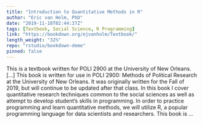 ```yaml
---
title: "Introduction to Quantitative Methods in R"
author: "Eric van Holm, PhD"
date: "2019-11-18T02:44:37Z"
tags: [Textbook, Social Science, R Programming]
link: "https://bookdown.org/ejvanholm/Textbook/"
length_weight: "32%"
repo: "rstudio/bookdown-demo"
pinned: false
---
```


This is a textbook written for POLI 2900 at the University of New Orleans. [...] This book is written for use in POLI 2900: Methods of Political Research at the University of New Orleans. It was originally written for the Fall of 2019, but will continue to be updated after that class. In this book I cover quantitative research techniques common to the social sciences as well as attempt to develop student’s skills in programming. In order to practice programming and learn quantitative methods, we will utilize R, a popular programming language for data scientists and researchers. This book is ...
